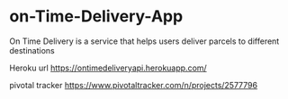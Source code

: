 # on-Time-Delivery-App
On Time Delivery is a service that helps users deliver parcels to different destinations


Heroku url
https://ontimedeliveryapi.herokuapp.com/

pivotal tracker
https://www.pivotaltracker.com/n/projects/2577796